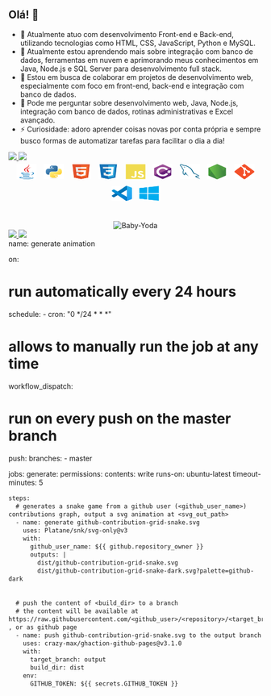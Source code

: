 ## Olá! 👋

- 🔭 Atualmente atuo com desenvolvimento Front-end e Back-end, utilizando tecnologias como HTML, CSS, JavaScript, Python e MySQL.
- 🌱 Atualmente estou aprendendo mais sobre integração com banco de dados, ferramentas em nuvem e aprimorando meus conhecimentos em Java, Node.js e SQL Server para desenvolvimento full stack.
- 👯 Estou em busca de colaborar em projetos de desenvolvimento web, especialmente com foco em front-end, back-end e integração com banco de dados.
- 💬 Pode me perguntar sobre desenvolvimento web, Java, Node.js, integração com banco de dados, rotinas administrativas e Excel avançado.
- ⚡ Curiosidade: adoro aprender coisas novas por conta própria e sempre busco formas de automatizar tarefas para facilitar o dia a dia!
<div>
  <a href="https://beacons.ai/Cristopher9900">
   <img height ="180em" src ="https://github-readme-stats.vercel.app/api?username=Cristopher9900&show_icons=true&theme=dracula&include_all_comits=true&count_private=true">   <img height ="180em" src ="https://github-readme-stats.vercel.app/api/top-langs/?username=Cristopher9900&layout=compact&langs_count=16&theme=dracula"/>
</div>
 <div style="display: inline-block; text-align: center">
  <div>
    <img style="margin: 5px;" alt="Java" height="30" width="40" src="https://raw.githubusercontent.com/devicons/devicon/master/icons/java/java-original.svg">
    <img style="margin: 5px;" alt="Python" height="30" width="40" src="https://raw.githubusercontent.com/devicons/devicon/master/icons/python/python-original.svg">
    <img style="margin: 5px;" alt="HTML" height="30" width="40" src="https://raw.githubusercontent.com/devicons/devicon/master/icons/html5/html5-original.svg">
    <img style="margin: 5px;" alt="CSS" height="30" width="40" src="https://raw.githubusercontent.com/devicons/devicon/master/icons/css3/css3-original.svg">
    <img style="margin: 5px;" alt="JavaScript" height="30" width="40" src="https://raw.githubusercontent.com/devicons/devicon/master/icons/javascript/javascript-plain.svg">
    <img style="margin: 5px;" alt="C#" height="30" width="40" src="https://raw.githubusercontent.com/devicons/devicon/master/icons/csharp/csharp-original.svg">
    <img style="margin: 5px;" alt="MySQL" height="30" width="40" src="https://raw.githubusercontent.com/devicons/devicon/master/icons/mysql/mysql-original.svg">
    <img style="margin: 5px;" alt="Node.js" height="30" width="40" src="https://raw.githubusercontent.com/devicons/devicon/master/icons/nodejs/nodejs-original.svg">
    <img style="margin: 5px;" alt="Git" height="30" width="40" src="https://raw.githubusercontent.com/devicons/devicon/master/icons/git/git-original.svg">
    <img style="margin: 5px;" alt="VSCode" height="30" width="40" src="https://raw.githubusercontent.com/devicons/devicon/master/icons/vscode/vscode-original.svg">
    <img style="margin: 5px;" alt="Windows" height="30" width="40" src="https://raw.githubusercontent.com/devicons/devicon/master/icons/windows8/windows8-original.svg">
    <br><br/>
  </div>
  <div style="margin-top: 15px;">
    <img alt="Baby-Yoda" height="60" src="https://media.giphy.com/media/RbDKaczqWovIugyJmW/giphy.gif">
  </div>
</div>

   
<div>
  <a href="mailto:cris.pichelli123@gmail.com" target="_blank">
    <img src="https://img.shields.io/badge/-Gmail-%23333?style=for-the-badge&logo=gmail&logoColor=white">
  </a>
  <a href="https://www.linkedin.com/in/cristopher-pichelli-27663a294" target="_blank">
    <img src="https://img.shields.io/badge/-LinkedIn-%230077B5?style=for-the-badge&logo=linkedin&logoColor=white">
  </a>
</div>
name: generate animation

on:
  # run automatically every 24 hours
  schedule:
    - cron: "0 */24 * * *" 
  
  # allows to manually run the job at any time
  workflow_dispatch:
  
  # run on every push on the master branch
  push:
    branches:
    - master
    



jobs:
  generate:
    permissions: 
      contents: write
    runs-on: ubuntu-latest
    timeout-minutes: 5
    
    steps:
      # generates a snake game from a github user (<github_user_name>) contributions graph, output a svg animation at <svg_out_path>
      - name: generate github-contribution-grid-snake.svg
        uses: Platane/snk/svg-only@v3
        with:
          github_user_name: ${{ github.repository_owner }}
          outputs: |
            dist/github-contribution-grid-snake.svg
            dist/github-contribution-grid-snake-dark.svg?palette=github-dark
          
          
      # push the content of <build_dir> to a branch
      # the content will be available at https://raw.githubusercontent.com/<github_user>/<repository>/<target_branch>/<file> , or as github page
      - name: push github-contribution-grid-snake.svg to the output branch
        uses: crazy-max/ghaction-github-pages@v3.1.0
        with:
          target_branch: output
          build_dir: dist
        env:
          GITHUB_TOKEN: ${{ secrets.GITHUB_TOKEN }}




